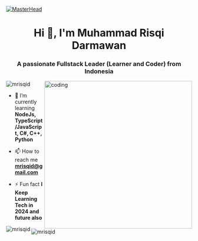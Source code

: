 [![MasterHead](https://firebasestorage.googleapis.com/v0/b/flexi-coding.appspot.com/o/dempgi7-520f8d5f-63d4-4453-8822-dbc149ae27f8.gif?alt=media&token=91c0c7b2-93c3-4029-b011-1a8703c5730d)](https://rishavchanda.io)

<h1 align="center">Hi 👋, I'm Muhammad Risqi Darmawan</h1>
<h3 align="center">A passionate Fullstack Leader (Learner and Coder) from Indonesia</h3>

<img align="right" alt="coding" width="400" src="https://media3.giphy.com/media/Rpl1sod1vCXK0L2SUN/giphy.gif?cid=ecf05e47er7xto7tll5nyp7ie9csspxghpzipnmatzl887di&ep=v1_gifs_search&rid=giphy.gif&ct=g">
<p align="left"> <img src="https://komarev.com/ghpvc/?username=mrisqid&label=Profile%20views&color=0e75b6&style=flat" alt="mrisqid" /> </p>

- 🌱 I’m currently learning **NodeJs, TypeScript/JavaScript, C#, C++, Python**

- 📫 How to reach me **mrisqid@gmail.com**

- ⚡ Fun fact **I Keep Learning Tech in 2024 and future also**

<p><img align="left" src="https://github-readme-stats.vercel.app/api/top-langs/?username=mrisqid&layout=compact" alt="mrisqid" /></p>
<p><img align="left" src="https://github-readme-stats.vercel.app/api?username=mrisqid&show_icons=true&theme=transparent" alt="mrisqid" /></p>

<!--
**mrisqid/mrisqid** is a ✨ _special_ ✨ repository because its `README.md` (this file) appears on your GitHub profile.

Here are some ideas to get you started:

- 🔭 I’m currently working on ...
- 🌱 I’m currently learning ...
- 👯 I’m looking to collaborate on ...
- 🤔 I’m looking for help with ...
- 💬 Ask me about ...
- 📫 How to reach me: ...
- 😄 Pronouns: ...
- ⚡ Fun fact: ...
-->
